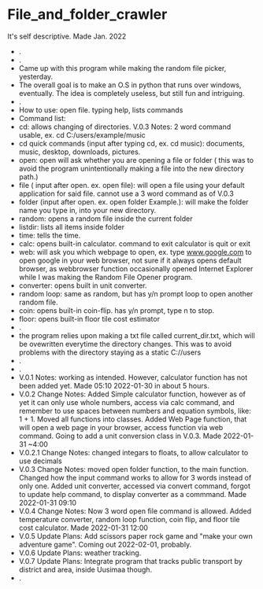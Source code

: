 # File_and_folder_crawler
It's self descriptive. Made Jan. 2022
- .
- .
- Came up with this program while making the random file picker, yesterday.
- The overall goal is to make an O.S in python that runs over windows, eventually. The idea is completely useless, but still fun and intriguing.
- .
- How to use: open file. typing help, lists commands
- Command list:
- cd: allows changing of directories. V.0.3 Notes: 2 word command usable, ex. cd C:/users/example/music
- cd quick commands (input after typing cd, ex. cd music): documents, music, desktop, downloads, pictures.
- open: open will ask whether you are opening a file or folder ( this was to avoid the program unintentionally making a file into the new directory path.)
- file ( input after open. ex. open file): will open a file using your default application for said file. cannot use a 3 word command as of V.0.3
- folder (input after open. ex. open folder Example.): will make the folder name you type in, into your new directory.
- random: opens a random file inside the current folder
- listdir: lists all items inside folder
- time: tells the time.
- calc: opens built-in calculator. command to exit calculator is quit or exit
- web: will ask you which webpage to open, ex. type www.google.com to open google in your web browser, not sure if it always opens default browser, as webbrowser function occasionally opened Internet Explorer while I was making the Random File Opener program.
- converter: opens built in unit converter.
- random loop: same as random, but has y/n prompt loop to open another random file.
- coin: opens built-in coin-flip. has y/n prompt, type n to stop.
- floor: opens built-in floor tile cost estimator
- .
- the program relies upon making a txt file called current_dir.txt, which will be ovewritten everytime the directory changes. This was to avoid problems with the directory staying as a static C://users
- .
- .
- V.0.1 Notes: working as intended. However, calculator function has not been added yet. Made 05:10 2022-01-30 in about 5 hours.
- V.0.2 Change Notes: Added Simple calculator function, however as of yet it can only use whole numbers, access via calc command, and remember to use spaces between numbers and equation symbols, like: 1 + 1. Moved all functions into classes. Added Web Page function, that will open a web page in your browser, access function via web command. Going to add a unit conversion class in V.0.3. Made 2022-01-31 ~4:00
- V.0.2.1 Change Notes: changed integars to floats, to allow calculator to use decimals
- V.0.3 Change Notes: moved open folder function, to the main function. Changed how the input command works to allow for 3 words instead of only one. Added unit converter, accessed via convert command, forgot to update help command, to display converter as a commmand. Made 2022-01-31 09:10
- V.0.4 Change Notes: Now 3 word open file command is allowed. Added temperature converter, random loop function, coin flip, and floor tile cost calculator. Made 2022-01-31 12:00
- V.0.5 Update Plans: Add scissors paper rock game and "make your own adventure game". Coming out 2022-02-01, probably. 
- V.0.6 Update Plans: weather tracking.
- V.0.7 Update Plans: Integrate program that tracks public transport by district and area, inside Uusimaa though.
- .
